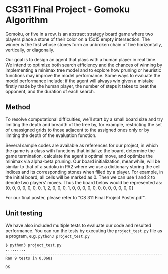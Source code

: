 # CS311 Final Project - Gomoku Algorithm

Gomoku, or five in a row, is an abstract strategy board game where two players place a
stone of their color on a 15x15 empty intersection. The winner is the first whose stones form an unbroken chain of five horizontally, vertically, or diagonally.
 
Our goal is to design an agent that plays with a human player in real time. We intend to optimize both search efficiency and the chances of winning by implementing a minimax tree model and to explore how pruning or heuristic functions may improve the model performance. Some ways to evaluate the model performance include: if the agent will always win given a mistake firstly made by the human player, the number of steps it takes to beat the opponent, and the duration of each search.


## Method

To resolve computational difficulties, we’ll start by a small board size and try limiting the depth and breadth of the tree by, for example, restricting the set of unassigned grids to those adjacent to the assigned ones only or by limiting the depth of the evaluation function. 

Several sample codes are available as references for our project, in which the game is a class with functions that initialize the board, determine the game termination, calculate the agent's optimal move, and optimize the minimax via alpha-beta pruning. Our board initialization, meanwhile, will be similar to that of a sudoku in PA2 where we use a dictionary storing the cell indices and its corresponding stones when filled by a player.  For example, in the initial board, all cells will be marked as 0. Then we can use 1 and 2 to denote two players’ moves. Thus the board below would be represented as:
 [0, 0, 0, 0, 0, 
  0, 0, 1, 2, 0,
  0, 0, 1, 0, 0, 
  0, 0, 0, 0, 0,
  0, 0, 0, 0, 0]

For our final poster, please refer to "CS 311 Final Project Poster.pdf".

## Unit testing

We have also included multiple tests to evaluate our code and resulted performance.
You can run the tests by executing the `project_test.py` file as a program, e.g. `python3 project_test.py`

```
$ python3 project_test.py
.........
----------------------------------------------------------------------
Ran 9 tests in 0.068s

OK
```

